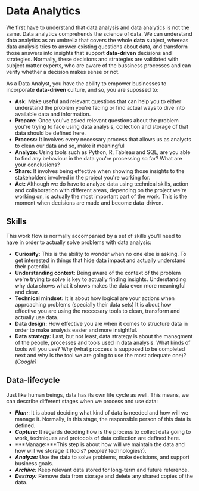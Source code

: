 # Data Analytics
We first have to understand that data analysis and data analytics is not the same.
Data analytics comprehends the science of data. We can understand data analytics as an umbrella that covers the whole **data** subject, whereas data analysis tries to answer existing questions about data, and transform those answers into insights that support **data-driven** decisions and strategies.
Normally, these decisions and strategies are validated with subject matter experts, who are aware of the bussiness processes and can verify whether a decision makes sense or not.

As a Data Analyst, you have the ability to empower businesses to incorporate **data-driven** culture, and so, you are supossed to:
- **Ask:** Make useful and relevant questions that can help you to either understand the problem you're facing or find actual ways to dive into available data and information.
- **Prepare:** Once you've asked relevant questions about the problem you're trying to face using data analysis, collection and storage of that data should be defined here.
- **Process:** It involves every necessary process that allows us as analysts to clean our data and so, make it meaningful
- **Analyze:** Using tools such as Python, R, Tableau and SQL, are you able to find any behaviour in the data you're processing so far? What are your conclusions?
- **Share:** It involves being effective when showing those insights to the stakeholders involved in the project you're working for.
- **Act:** Although we do have to analyze data using technical skills, action and collaboration with different areas, depending on the project we're working on, is actually the most important part of the work. This is the moment when decisions are made and become data-driven.

## Skills
This work flow is normally accompanied by a set of skills you'll need to have in order to actually solve problems with data analysis:

 - **Curiosity:** This is the ability to wonder when no one else is asking. To get interested in things that hide data impact and actually understand their potential.
 - **Understanding context:** Being aware of the context of the problem we're trying to solve is key to actually finding insights. Understanding why data shows what it shows makes the data even more meaningful and clear.
 - **Technical mindset:** It is about how logical are your actions when approaching problems (specially their data sets) It is about how effective you are using the neccesary tools to clean, transform and actually use data.
 - **Data design:** How effective you are when it comes to structure data in order to make analysis easier and more insightful.
 - **Data strategy:** Last, but not least, data strategy is about the managment of the people, processes and tools used in data analysis. What kinds of tools will you use? Why (what proccess is supposed to be completed next and why is the tool we are going to use the most adequate one)?
 *(Google)*
## Data-lifecycle
Just like human beings, data has its own life cycle as well.
This means, we can describe different stages when we process and use data:
- ***Plan:***: It is about deciding what kind of data is needed and how will we manage it. Normally, in this stage, the responsible person of this data is defined.
- ***Capture:*** It regards deciding how is the process to collect data going to work, techniques and protocols of data collection are defined here.
- ***Manage:***This step is about how will we maintain the data and how will we storage it (tools? people? technologies?).
- ***Analyze:*** Use the data to solve problems, make decisions, and support business goals.
- ***Archive:*** Keep relevant data stored for long-term and future reference.
- ***Destroy:*** Remove data from storage and delete any shared copies of the data.